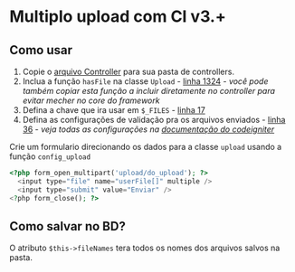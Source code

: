 # Multiplo upload com CI v3.+

## Como usar

1. Copie o [arquivo Controller](https://github.com/rafa-acioly/multiple-upload-CI/blob/master/application/controllers/Upload.php) para sua pasta de controllers.
2. Inclua a função `hasFile` na classe `Upload` - [linha 1324](https://github.com/rafa-acioly/multiple-upload-CI/blob/master/system/libraries/Upload.php#L1324) - *você pode também copiar esta função a incluir diretamente no controller para evitar mecher no core do framework*
3. Defina a chave que ira usar em `$_FILES` - [linha 17](https://github.com/rafa-acioly/multiple-upload-CI/blob/master/application/controllers/Upload.php#L17)
4. Defina as configurações de validação pra os arquivos enviados - [linha 36](https://github.com/rafa-acioly/multiple-upload-CI/blob/master/application/controllers/Upload.php#L36) - *veja todas as configurações na [documentação do codeigniter](https://www.codeigniter.com/user_guide/libraries/file_uploading.html#preferences)*

Crie um formulario direcionando os dados para a classe `upload` usando a função `config_upload`

```PHP
<?php form_open_multipart('upload/do_upload'); ?>
  <input type="file" name="userFile[]" multiple />
  <input type="submit" value="Enviar" />
<?php form_close(); ?>
```

## Como salvar no BD?

O atributo `$this->fileNames` tera todos os nomes dos arquivos salvos na pasta.
